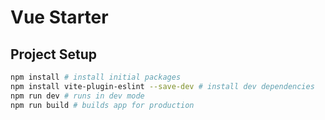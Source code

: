 # Vue Starter

## Project Setup
```sh
npm install # install initial packages
npm install vite-plugin-eslint --save-dev # install dev dependencies
npm run dev # runs in dev mode
npm run build # builds app for production
```
